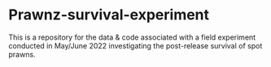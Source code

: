 # Prawnz-survival-experiment
This is a repository for the data &amp; code associated with a field experiment conducted in May/June 2022 investigating the post-release survival of spot prawns.
